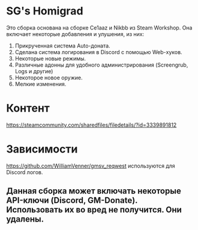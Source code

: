# SG's Homigrad
 
Это сборка основана на сборке Ce1aaz и Nikbb из Steam Workshop. Она включает некоторые добавления и улушения, из них:
1. Прикрученная система Auto-доната.
2. Сделана система логирования в Discord с помощью Web-хуков.
3. Некоторые новые режимы.
4. Различные адонны для удобного администрирования (Screengrub, Logs и другие)
5. Некоторое новое оружие.
6. Мелкие изменения.

# Контент
https://steamcommunity.com/sharedfiles/filedetails/?id=3339891812

# Зависимости
https://github.com/WilliamVenner/gmsv_reqwest используются для Discord логов.

## Данная сборка может включать некоторые API-ключи (Discord, GM-Donate). Использовать их во вред не получится. Они удалены.
